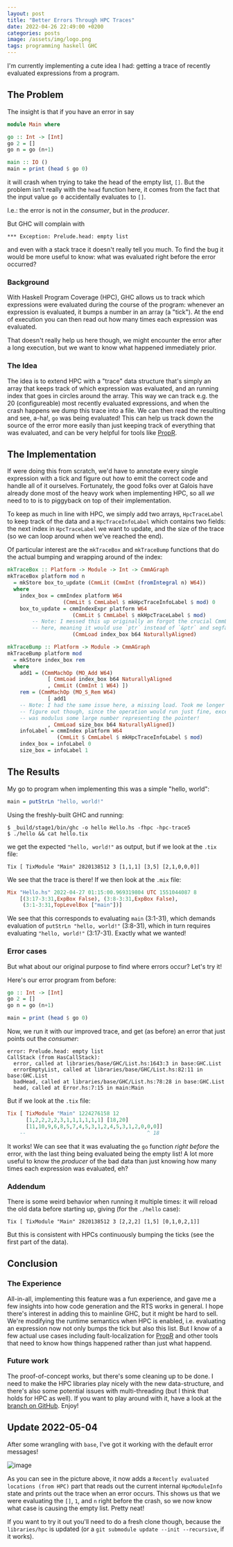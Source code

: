 ```yaml
---
layout: post
title: "Better Errors Through HPC Traces"
date: 2022-04-26 22:49:00 +0200
categories: posts
image: /assets/img/logo.png
tags: programming haskell GHC
---
```


I'm currently implementing a cute idea I had: getting a trace of recently
evaluated expressions from a program.

The Problem
---
The insight is that if you have an error in say

```haskell
module Main where

go :: Int -> [Int]
go 2 = []
go n = go (n+1)

main :: IO ()
main = print (head $ go 0)
```

it will crash when trying to take the head of the empty list, `[]`.
But the problem isn't really with the `head` function here, it comes from
the fact that the input value `go 0` accidentally evaluates to `[]`.

I.e.: the error is not in the *consumer*, but in the *producer*.

But GHC will complain with

```text
*** Exception: Prelude.head: empty list
```

and even with a stack trace it doesn't really tell you much. To find the bug it would be more useful to know: what was evaluated
right before the error occurred?

### Background

With Haskell Program Coverage (HPC), GHC allows us to track which
expressions were evaluated during the course of the program: whenever an
expression is evaluated, it bumps a number in an array (a "tick"). At
the end of execution you can then read out how many times each expression was evaluated.

That doesn't really help us here though, we might encounter the
error after a long execution, but we want to know what happened immediately prior.

### The Idea

The idea is to extend HPC with a "trace" data structure that's simply an
array that keeps track of which expression was evaluated, and an running index
that goes in circles around the array. This way we can track e.g. the 20
(configureable) most recently evaluated expressions, and when the crash
happens we dump this trace into a file. We can then read the resulting and see, a-ha!, `go` was being evaluated! This can help us
track down the source of the error more easily than just keeping track
of everything that was evaluated, and can be very helpful for tools like
[PropR](https://github.com/Tritlo/PropR).

The Implementation
---

If were doing this from scratch, we'd have to annotate every single expression
with a tick and figure out how to emit the correct code and handle all of it
ourselves. Fortunately, the good folks over at Galois have already done most
of the heavy work when implementing HPC, so all *we* need to to is to
piggyback on top of their implementation.

To keep as much in line with HPC, we simply add two arrays, 
`HpcTraceLabel` to keep track of the data and a `HpcTraceInfoLabel` which contains
two fields: the next index in `HpcTraceLabel` we want to update, and the size
of the trace (so we can loop around when we've reached the end). 

Of particular interest are the `mkTraceBox` and `mkTraceBump` functions that do
the actual bumping and wrapping around of the index:

```haskell
mkTraceBox :: Platform -> Module -> Int -> CmmAGraph
mkTraceBox platform mod n
  = mkStore box_to_update (CmmLit (CmmInt (fromIntegral n) W64))
  where
    index_box = cmmIndex platform W64
                  (CmmLit $ CmmLabel $ mkHpcTraceInfoLabel $ mod) 0
    box_to_update = cmmIndexExpr platform W64
                     (CmmLit $ CmmLabel $ mkHpcTraceLabel $ mod)
        -- Note: I messed this up originally an forgot the crucial CmmLoad
        -- here, meaning it would use `ptr` instead of `&ptr` and segfault.
                     (CmmLoad index_box b64 NaturallyAligned)

mkTraceBump :: Platform -> Module -> CmmAGraph
mkTraceBump platform mod
  = mkStore index_box rem
  where
    add1 = (CmmMachOp (MO_Add W64)
             [ CmmLoad index_box b64 NaturallyAligned
             , CmmLit (CmmInt 1 W64) ])
    rem = (CmmMachOp (MO_S_Rem W64)
             [ add1
    -- Note: I had the same issue here, a missing load. Took me longer to
    -- figure out though, since the operation would run just fine, except it
    -- was modulus some large number representing the pointer!
             , CmmLoad size_box b64 NaturallyAligned])
    infoLabel = cmmIndex platform W64
                (CmmLit $ CmmLabel $ mkHpcTraceInfoLabel $ mod)
    index_box = infoLabel 0
    size_box = infoLabel 1
```

The Results
----

My go to program when implementing this was a simple "hello, world":

```haskell
main = putStrLn "hello, world!"
```

Using the freshly-built GHC and running:

```shell
$ _build/stage1/bin/ghc -o hello Hello.hs -fhpc -hpc-trace5
$ ./hello && cat hello.tix
```
we get the expected `"hello, world!"` as output, but if we look at the `.tix`
file:

```text
Tix [ TixModule "Main" 2820138512 3 [1,1,1] [3,5] [2,1,0,0,0]]
```

We see that the trace is there! If we then look at the `.mix` file:

```haskell
Mix "Hello.hs" 2022-04-27 01:15:00.969319804 UTC 1551044087 8
    [(3:17-3:31,ExpBox False), (3:8-3:31,ExpBox False),
     (3:1-3:31,TopLevelBox ["main"])]
```

We see that this corresponds to evaluating `main` (3:1-31), which demands
evaluation of `putStrLn "hello, world!"` (3:8-31), which in turn requires
evaluating `"hello, world!"` (3:17-31). Exactly what we wanted!


### Error cases
But what about our original purpose to find where errors occur? Let's try it!

Here's our error program from before:

```haskell
go :: Int -> [Int]
go 2 = []
go n = go (n+1)

main = print (head $ go 0)
```

Now, we run it with our improved trace, and get (as before) an error that just
points out the *consumer*:

```text
error: Prelude.head: empty list
CallStack (from HasCallStack):
  error, called at libraries/base/GHC/List.hs:1643:3 in base:GHC.List
  errorEmptyList, called at libraries/base/GHC/List.hs:82:11 in base:GHC.List
  badHead, called at libraries/base/GHC/List.hs:78:28 in base:GHC.List
  head, called at Error.hs:7:15 in main:Main
```

But if we look at the `.tix` file:

```haskell
Tix [ TixModule "Main" 1224276158 12
      [1,2,2,2,2,3,1,1,1,1,1,1] [18,20]
      [11,10,9,6,8,5,7,4,5,3,1,2,4,5,3,1,2,0,0,0]]
    --                                       ^ 18
```

It works! We can see that it was evaluating the `go` function *right before*
the error, with the last thing being evaluated being the empty list!
A lot more useful to know the *producer* of the bad data than just knowing how many times each expression was evaluated, eh?

### Addendum
There is some weird behavior when running it multiple times: it will reload the
old data before starting up, giving (for the `./hello` case):

```text
Tix [ TixModule "Main" 2820138512 3 [2,2,2] [1,5] [0,1,0,2,1]]
```

But this is consistent with HPCs continuously bumping the ticks (see the first
part of the data).

Conclusion
---

### The Experience

All-in-all, implementing this feature was a fun experience, and gave me a few
insights into how code generation and the RTS works in general. I hope there's
interest in adding this to mainline GHC, but it might be hard to sell.
We're modifying the runtime semantics when HPC is enabled, i.e. evaluating an
expression now not only bumps the tick but also this list. But I know of a few
actual use cases including fault-localization for
[PropR](https://github.com/Tritlo/PropR) and other tools that need to know how
things happened rather than just what happend. 

### Future work

The proof-of-concept works, but there's some cleaning up to be done.
I need to make the HPC libraries play nicely with the new data-structure,
and there's also some potential issues with multi-threading (but I think that
holds for HPC as well).  If you want to play around with it, have a
look at the [branch on GitHub](https://github.com/Tritlo/ghc/tree/extended-ticks).
Enjoy!


Update 2022-05-04
---

After some wrangling with `base`, I've got it working with the default error
messages! 

![image](https://user-images.githubusercontent.com/1667287/166701226-7350268d-381d-48c1-b9b3-870ef844eba2.png)

As you can see in the picture above, it now adds a `Recently evaluated locations (from HPC)` part that reads
out the current internal `HpcModuleInfo` state and prints out the trace when an error occurs. This shows us
that we were evaluating the `[]`, `1`, and `n` right before the crash, so we now know what case is causing
the empty list. Pretty neat!

If you want to try it out you'll need to do a fresh clone though, because the
`libraries/hpc` is updated (or a `git submodule update --init --recursive`, if it works).

